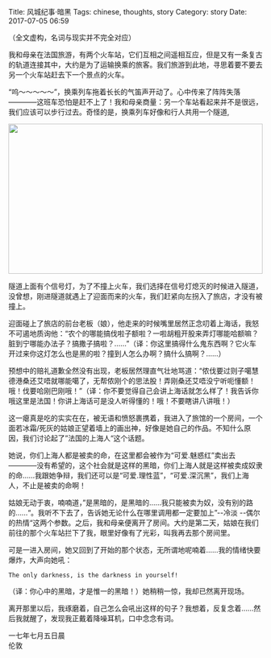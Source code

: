 Title: 风城纪事·暗黑
Tags: chinese, thoughts, story
Category: story
Date: 2017-07-05 06:59

（全文虚构，名词与现实并不完全对应）

我和母亲在法国旅游，有两个火车站，它们互相之间遥相互应，但是又有一条复古的轨道连接其中，大约是为了运输换乘的旅客。我们旅游到此地，寻思着要不要去另一个火车站赶去下一个景点的火车。

“呜～～～～～”，换乘列车拖着长长的气笛声开动了。心中传来了阵阵失落————这班车恐怕是赶不上了！我和母亲商量：另一个车站看起来并不是很远，我们应该可以步行过去。奇怪的是，换乘列车好像和行人共用一个隧道,

<img src="http://newflaw.com/blog/wp-content/uploads/2017/07/IMG_1387-300x298.jpg" alt="" width="100%" height="298" class="alignnone size-medium wp-image-955" />

隧道上面有个信号灯，为了不撞上火车，我们选择在信号灯熄灭的时候进入隧道，没曾想，刚进隧道就遇上了迎面而来的火车，我们赶紧向左拐入了旅店，才没有被撞上。

迎面碰上了旅店的前台老板（娘），他走来的时候嘴里居然正念叨着上海话，我怒不可遏地质询他：“农个的哪能搞伐啦子额啦？一啦胡粗开股来弄灯哪能哈额嘛？脏到宁哪能办法子？搞撒子搞啦？……”（译：你这里搞得什么鬼东西啊？它火车开过来你这灯怎么也是黑的啦？撞到人怎么办啊？搞什么搞啊？……）

预想中的赔礼道歉全然没有出现，老板居然理直气壮地骂道：“侬伐要过则子噶慧德港桑还艾唔就哪能噶了，无帮侬刚个的思法股！弄刚桑还艾唔没宁听呃懂额！哦！伐要哈刚巴刚哦！”（译：你不要觉得自己会讲上海话就怎么样了！我告诉你哦这里是法国！你讲上海话可是没人听得懂的！哦！不要瞎讲八讲哦！）

这一瘪真是吃的实实在在，被无语和愤怒裹携着，我进入了旅馆的一个房间，一个面若冰霜/死灰的姑娘正望着墙上的画出神，好像是她自己的作品。不知什么原因，我们讨论起了”法国的上海人“这个话题。

她说，你们上海人都是被卖的命，在这里都会被作为“可爱.魅惑红”卖出去————没有希望的，这个社会就是这样的黑暗，你们上海人就是这样被卖成奴隶的命……我跟她争辩，我们还可以是“可爱.理性蓝”，“可爱.深沉黑”，我们上海人，不止是被卖的命啊！

姑娘无动于衷，喃喃道，”是黑暗的，是黑暗的……我只能被卖为奴，没有别的路的……“。我听不下去了，告诉她无论什么在哪里调用都一定要加上”--冷淡 --偶尔的热情“这两个参数。之后，我和母亲便离开了房间。大约是第二天，姑娘在我们前往的那个火车站拦下了我，眼里好像有了光彩，叫我再去那个房间里。

可是一进入房间，她又回到了开始的那个状态，无所谓地呢喃着……我的情绪快要爆炸，大声向她吼：
```
The only darkness, is the darkness in yourself!
```
（译：你心中的黑暗，才是惟一的黑暗！）她稍稍一惊，我却已然离开现场。

离开那里以后，我琢磨着，自己怎么会吼出这样的句子？我想着，反复念着……然后我就醒了，发现我正戴着降噪耳机，口中念念有词。

一七年七月五日晨</br>
伦敦

